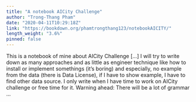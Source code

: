 ```yaml
---
title: "A notebook AICity Challenge"
author: "Trong-Thang Pham"
date: "2020-04-11T10:29:18Z"
link: "https://bookdown.org/phamtrongthang123/notebookAICITY/"
length_weight: "3.6%"
pinned: false
---
```


This is a notebook of mine about AICity Challenge [...] I will try to write down as many approaches and as little as engineer technique like how to install or implement somethings (it’s boring) and especially, no example from the data (there is Data License), if I have to show example, I have to find other data source. I only write when I have time to work on AICity challenge or free time for it. Warning ahead: There will be a lot of grammar ...
